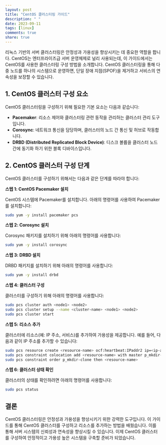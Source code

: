 ```yaml
---
layout: post
title: "CentOS 클러스터링 가이드"
description: " "
date: 2023-09-11
tags: [linux]
comments: true
share: true
---
```


리눅스 기반의 서버 클러스터링은 안정성과 가용성을 향상시키는 데 중요한 역할을 합니다. CentOS는 엔터프라이즈급 서버 운영체제로 널리 사용되는데, 이 가이드에서는 CentOS를 사용한 클러스터링 구성 방법을 소개합니다. CentOS 클러스터링을 통해 다중 노드를 하나의 시스템으로 운영하면, 단일 장애 지점(SPOF)을 제거하고 서비스의 연속성을 보장할 수 있습니다.

## 1. CentOS 클러스터 구성 요소

CentOS 클러스터링을 구성하기 위해 필요한 기본 요소는 다음과 같습니다:

- **Pacemaker**: 리소스 제어와 클러스터링 관련 동작을 관리하는 클러스터 관리 도구입니다. 
- **Corosync**: 네트워크 통신을 담당하며, 클러스터의 노드 간 통신 및 허브로 작동합니다.
- **DRBD (Distributed Replicated Block Device)**: 디스크 볼륨을 클러스터 노드 간에 동기화 하기 위한 블록 디바이스입니다.

## 2. CentOS 클러스터 구성 단계

CentOS 클러스터를 구성하기 위해서는 다음과 같은 단계를 따라야 합니다:

**스텝 1: CentOS Pacemaker 설치**

CentOS 시스템에 Pacemaker를 설치합니다. 아래의 명령어를 사용하여 Pacemaker를 설치합니다:

```bash
sudo yum -y install pacemaker pcs
```

**스텝 2: Corosync 설치**

Corosync 패키지를 설치하기 위해 아래의 명령어를 사용합니다:

```bash
sudo yum -y install corosync
```

**스텝 3: DRBD 설치**

DRBD 패키지를 설치하기 위해 아래의 명령어를 사용합니다:

```bash
sudo yum -y install drbd
```

**스텝 4: 클러스터 구성**

클러스터를 구성하기 위해 아래의 명령어를 사용합니다:

```bash
sudo pcs cluster auth <node1> <node2>
sudo pcs cluster setup --name <cluster-name> <node1> <node2>
sudo pcs cluster start
```

**스텝 5: 리소스 추가**

클러스터에 리소스(예: IP 주소, 서비스)를 추가하여 가용성을 제공합니다. 예를 들어, 다음과 같이 IP 주소를 추가할 수 있습니다:

```bash
sudo pcs resource create <resource-name> ocf:heartbeat:IPaddr2 ip=<ip-address> cidr_netmask=<subnet-mask> op monitor interval=<monitoring-interval>
sudo pcs constraint colocation add <resource-name> with master p_mkdir-clone
sudo pcs constraint order p_mkdir-clone then <resource-name>
```

**스텝 6: 클러스터 상태 확인**

클러스터의 상태를 확인하려면 아래의 명령어를 사용합니다:

```bash
sudo pcs status
```

## 결론

CentOS 클러스터링은 안정성과 가용성을 향상시키기 위한 강력한 도구입니다. 이 가이드를 통해 CentOS 클러스터를 구성하고 리소스를 추가하는 방법을 배웠습니다. 이를 통해 서버 시스템의 신뢰성과 연속성을 향상시킬 수 있습니다. 이제 CentOS 클러스터를 구성하여 안정적이고 가용성 높은 시스템을 구축할 준비가 되었습니다.